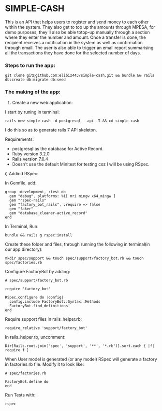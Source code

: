 # SIMPLE-CASH

This is an API that helps users to register and send money to each other within the system. They also get to top up the amounts through MPESA, for demo purposes, they'll also be able totop-up manually through a section where they enter the number and amount. Once a transfer is done, the recipient receives a notification in the system as well as confirmation through email. The user is also able to trigger an email report summarising all the transactions they have done for the selected number of days.

### Steps to run the app:
```
git clone git@github.com:elibiz443/simple-cash.git && bundle && rails db:create db:migrate db:seed

```

### The making of the app:

1. Create a new web application:

I start by runing in terminal:
```
rails new simple-cash -d postgresql --api -T && cd simple-cash
```
I do this so as to generate rails 7 API skeleton.

Requirements:
* postgresql as the database for Active Record.
* Ruby version 3.2.0
* Rails version 7.0.4
* Doesn't use the default Minitest for testing coz I will be using RSpec.


i) Addind RSpec:

In Gemfile, add:
```
group :development, :test do
  gem "debug", platforms: %i[ mri mingw x64_mingw ]
  gem "rspec-rails"
  gem "factory_bot_rails", :require => false
  gem "faker"
  gem "database_cleaner-active_record"
end
```
In Terminal, Run:
```
bundle && rails g rspec:install
```

Create these folder and files, through running the following in terminal(in our app directory):
```
mkdir spec/support && touch spec/support/factory_bot.rb && touch spec/factories.rb
```

Configure FactoryBot by adding:
```
# spec/support/factory_bot.rb

require 'factory_bot'

RSpec.configure do |config|
  config.include FactoryBot::Syntax::Methods
  FactoryBot.find_definitions
end
```

Require support files in rails_helper.rb:
```
require_relative 'support/factory_bot'
```

In rails_helper.rb, uncomment:
```
Dir[Rails.root.join('spec', 'support', '**', '*.rb')].sort.each { |f| require f }
```
When User model is generated (or any model) RSpec will generate a factory in factories.rb file. Modify it to look like:
```
# spec/factories.rb

FactoryBot.define do
end
```

Run Tests with:
```
rspec
```

